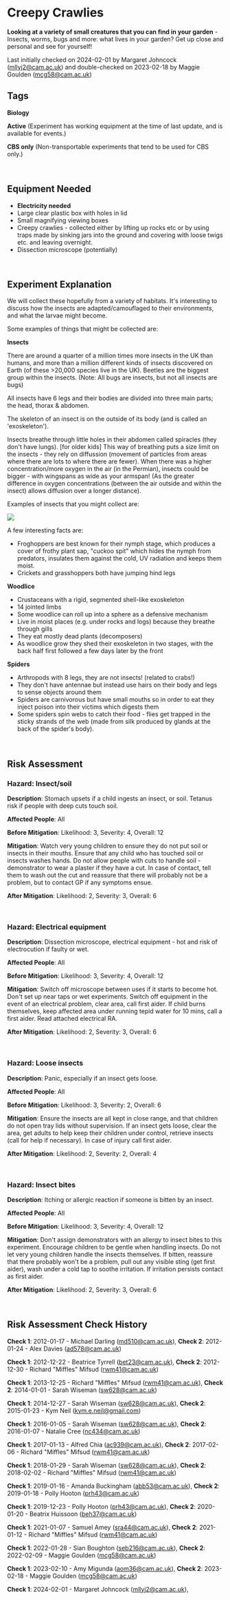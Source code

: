 # Creepy Crawlies

**Looking at a variety of small creatures that you can find in your garden** - Insects, worms, bugs and more: what lives in your garden? Get up close and personal and see for yourself!

Last initially checked on 2024-02-01 by Margaret Johncock (mllyj2@cam.ac.uk) and double-checked on 2023-02-18 by Maggie Goulden (mcg58@cam.ac.uk)

## Tags
<!--- Start Tags (DO NOT REMOVE THIS COMMENT) --->

**Biology**

**Active** (Experiment has working equipment at the time of last update, and is available for events.)

**CBS only** (Non-transportable experiments that tend to be used for CBS only.)
<!--- End Tags (DO NOT REMOVE THIS COMMENT) --->

<br/>

## Equipment Needed 
- **Electricity needed**
- Large clear plastic box with holes in lid
- Small magnifying viewing boxes
- Creepy crawlies - collected either by lifting up rocks etc or by using traps made by sinking jars into the ground and covering with loose twigs etc. and leaving overnight.
- Dissection microscope (potentially)

<br/>

## Experiment Explanation 

We will collect these hopefully from a variety of habitats. It's interesting to discuss how the insects are adapted/camouflaged to their environments, and what the larvae might become.

Some examples of things that might be collected are:

**Insects**

There are around a quarter of a million times more insects in the UK than humans, and more than a million different kinds of insects discovered on Earth (of these >20,000 species live in the UK). Beetles are the biggest group within the insects. (Note: All bugs are insects, but not all insects are bugs) 

All insects have 6 legs and their bodies are divided into three main parts; the head, thorax & abdomen.

The skeleton of an insect is on the outside of its body (and is called an 'exoskeleton').

Insects breathe through little holes in their abdomen called spiracles (they don't have lungs). [for older kids] This way of breathing puts a size limit on the insects - they rely on diffussion (movement of particles from areas where there are lots to where there are fewer). When there was a higher concentration/more oxygen in the air (in the Permian), insects could be bigger - with wingspans as wide as your armspan! (As the greater difference in oxygen concentrations (between the air outside and within the insect) allows diffusion over a longer distance).

Examples of insects that you might collect are:

![](http://www.srcf.ucam.org/chaos/sites/default/files/creepycrawlies1.jpg)

A few interesting facts are:
- Froghoppers are best known for their nymph stage, which produces a cover of frothy plant sap, "cuckoo spit" which hides the nymph from predators, insulates them against the cold, UV radiation and keeps them moist.
- Crickets and grasshoppers both have jumping hind legs

**Woodlice**
- Crustaceans with a rigid, segmented shell-like exoskeleton
- 14 jointed limbs
- Some woodlice can roll up into a sphere as a defensive mechanism
- Live in moist places (e.g. under rocks and logs) because they breathe through gills
- They eat mostly dead plants (decomposers)
- As woodlice grow they shed their exoskeleton in two stages, with the back half first followed a few days later by the front

**Spiders**
- Arthropods with 8 legs, they are not insects! (related to crabs!)
- They don't have antennae but instead use hairs on their body and legs to sense objects around them
- Spiders are carnivorous but have small mouths so in order to eat they inject poison into their victims which digests them
- Some spiders spin webs to catch their food - flies get trapped in the sticky strands of the web (made from silk produced by glands at the back of the spider's body).

<br/>

## Risk Assessment

### **Hazard**: Insect/soil

**Description**: Stomach upsets if a child ingests an insect, or soil. Tetanus risk if people with deep cuts touch soil.

**Affected People**: All

**Before Mitigation**: Likelihood: 3, Severity: 4, Overall: 12

**Mitigation**: Watch very young children to ensure they do not put soil or insects in their mouths. Ensure that any child who has touched soil or insects washes hands. Do not allow people with cuts to handle soil - demonstrator to wear a plaster if they have a cut.
In case of contact, tell them to wash out the cut and reassure that there will probably not be a problem, but to contact GP if any symptoms ensue.

**After Mitigation**: Likelihood: 2, Severity: 3, Overall: 6

<br/>

### **Hazard**: Electrical equipment

**Description**: Dissection microscope, electrical equipment - hot and risk of electrocution if faulty or wet.

**Affected People**: All

**Before Mitigation**: Likelihood: 3, Severity: 4, Overall: 12

**Mitigation**: Switch off microscope between uses if it starts to become hot. Don't set up near taps or wet experiments.
Switch off equipment in the event of an electrical problem, clear area, call first aider. If child burns themselves, keep affected area under running tepid water for 10 mins, call a first aider. Read attached electrical RA.

**After Mitigation**: Likelihood: 2, Severity: 3, Overall: 6

<br/>

### **Hazard**: Loose insects

**Description**: Panic, especially if an insect gets loose.

**Affected People**: All

**Before Mitigation**: Likelihood: 3, Severity: 2, Overall: 6

**Mitigation**: Ensure the insects are all kept in close range, and that children do not open tray lids without supervision. If an insect gets loose, clear the area, get adults to help keep their children under control, retrieve insects (call for help if necessary). In case of injury call first aider.

**After Mitigation**: Likelihood: 2, Severity: 2, Overall: 4

<br/>

### **Hazard**: Insect bites

**Description**: Itching or allergic reaction if someone is bitten by an insect.

**Affected People**: All

**Before Mitigation**: Likelihood: 3, Severity: 4, Overall: 12

**Mitigation**: Don't assign demonstrators with an allergy to insect bites to this experiment. Encourage children to be gentle when handling insects. Do not let very young children handle the insects themselves.
If bitten, reassure that there probably won't be a problem, pull out any visible sting (get first aider), wash under a cold tap to soothe irritation. If irritation persists contact as first aider.

**After Mitigation**: Likelihood: 2, Severity: 3, Overall: 6

<br/>

## Risk Assessment Check History 

**Check 1**: 2012-01-17 - Michael Darling (md510@cam.ac.uk), **Check 2**: 2012-01-24 - Alex Davies (ad578@cam.ac.uk)

**Check 1**: 2012-12-22 - Beatrice Tyrrell (bet23@cam.ac.uk), **Check 2**: 2012-12-30 - Richard "Miffles" Mifsud (rwm41@cam.ac.uk)

**Check 1**: 2013-12-25 - Richard "Miffles" Mifsud (rwm41@cam.ac.uk), **Check 2**: 2014-01-01 - Sarah Wiseman (sw628@cam.ac.uk)

**Check 1**: 2014-12-27 - Sarah Wiseman (sw628@cam.ac.uk), **Check 2**: 2015-01-23 - Kym Neil (kym.e.neil@gmail.com)

**Check 1**: 2016-01-05 - Sarah Wiseman (sw628@cam.ac.uk), **Check 2**: 2016-01-07 - Natalie Cree (nc434@cam.ac.uk)

**Check 1**: 2017-01-13 - Alfred Chia (ac939@cam.ac.uk), **Check 2**: 2017-02-06 - Richard "Miffles" Mifsud (rwm41@cam.ac.uk)

**Check 1**: 2018-01-29 - Sarah Wiseman (sw628@cam.ac.uk), **Check 2**: 2018-02-02 - Richard "Miffles" Mifsud (rwm41@cam.ac.uk)

**Check 1**: 2019-01-16 - Amanda Buckingham (abb53@cam.ac.uk), **Check 2**: 2019-01-18 - Polly Hooton (prh43@cam.ac.uk)

**Check 1**: 2019-12-23 - Polly Hooton (prh43@cam.ac.uk), **Check 2**: 2020-01-20 - Beatrix Huissoon (beh37@cam.ac.uk)

**Check 1**: 2021-01-07 - Samuel Amey (sra44@cam.ac.uk), **Check 2**: 2021-01-12 - Richard "Miffles" Mifsud (rwm41@cam.ac.uk)

**Check 1**: 2022-01-28 - Sian Boughton (seb216@cam.ac.uk), **Check 2**: 2022-02-09 - Maggie Goulden (mcg58@cam.ac.uk)

**Check 1**: 2023-02-10 - Amy Migunda (aom36@cam.ac.uk), **Check 2**: 2023-02-18 - Maggie Goulden (mcg58@cam.ac.uk)

**Check 1**: 2024-02-01 - Margaret Johncock (mllyj2@cam.ac.uk), 
